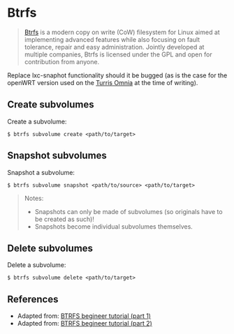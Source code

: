 # Btrfs

> [Btrfs][3] is a modern copy on write (CoW) filesystem for Linux aimed at implementing advanced features while also focusing on fault tolerance, repair and easy administration. Jointly developed at multiple companies, Btrfs is licensed under the GPL and open for contribution from anyone.

Replace lxc-snaphot functionality should it be bugged (as is the case for the openWRT version used on the [Turris Omnia][4] at the time of writing).

## Create subvolumes

Create a subvolume:

```
$ btrfs subvolume create <path/to/target>
```


## Snapshot subvolumes
Snapshot a subvolume:
```
$ btrfs subvolume snapshot <path/to/source> <path/to/target>
```

> Notes:
> - Snapshots can only be made of subvolumes (so originals have to be created as such)!
> - Snapshots become individual subvolumes themselves.


## Delete subvolumes
Delete a subvolume:
```
$ btrfs subvolume delete <path/to/target>
```


## References
- Adapted from: [BTRFS begineer tutorial (part 1)][1]
- Adapted from: [BTRFS begineer tutorial (part 2)][2]



<!-- REFERENCES -->

[1]:https://www.linux.com/learn/how-manage-btrfs-storage-pools-subvolumes-and-snapshots-linux-part-1
[2]: https://www.linux.com/learn/how-create-and-manage-btrfs-snapshots-and-rollbacks-linux-part-2
[3]:https://btrfs.wiki.kernel.org/index.php/Main_Page
[4]:https://omnia.turris.cz/en/
